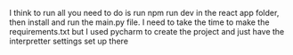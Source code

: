 I think to run all you need to do is run npm run dev in the react app folder, then install and run the main.py file. 
I need to take the time to make the requirements.txt but I used pycharm to create the project and just have the interpretter settings set up there
